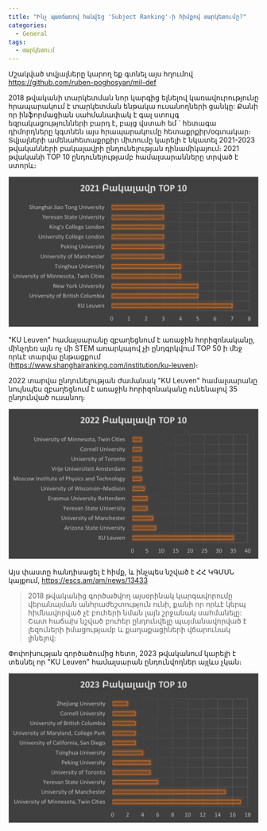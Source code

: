 ```yaml
---
title: "Ինչ պատճառով հանվեց 'Subject Ranking'-ի հիմքով տարկետումը?"
categories:
  - General
tags:
  - տարկետում
---
```

Մշակված տվյալները կարող եք գտնել այս հղումով https://github.com/ruben-poghosyan/mil-def

2018 թվականի տարկետման նոր կարգից ելնելով կառավուրությունը հրապարակում է տարկետման ենթակա ուսանողների ցանկը: Քանի որ ինֆորմացիան սահմանափակ է գալ ստույգ եզրակացությունների բարդ է, բայց վստահ եմ ` հետագա դիմորդները կգտնեն այս հրապարակումը հետաքրքիր/օգտակար։ Տվյալների ամենահետաքրքիր միտումը կարելի է նկատել 2021-2023 թվականների բակալավրի ընդունելության դինամիկայում։ 2021 թվականի TOP 10 ընդունելությամբ համալսարանները տրված է ստորև։

![2021 Բակալավր](/assets/images/2021_bachelor_by_university.png)

"KU Leuven" համալսարանը զբաղեցնում է առաջին հորիզոնականը, մինչդեռ այն ոչ մի STEM առարկայով չի ընդգրկվում TOP 50 ի մեջ որևէ տարվա ընթացքում (https://www.shanghairanking.com/institution/ku-leuven)։

2022 տարվա ընդունելության ժամանակ "KU Leuven" համալսարանը նույնպես զբաղեցնում է առաջին հորիզոնականը ունենալով 35 ընդունված ուսանող։

![2022 Բակալավր](/assets/images/2022_bachelor_by_university.png)

Այս փաստը հանդիսացել է հիմք, և ինչպես նշված է ՀՀ ԿԳՄՍՆ կայքում, https://escs.am/am/news/13433
> 2018 թվականից գործածվող այսօրինակ կարգավորումը վերանայման անհրաժեշտություն ունի, քանի որ որևէ կերպ հիմնավորված չէ բուհերի նման լայն շրջանակ սահմանելը: Շատ հաճախ նշված բուհեր ընդունվելը պայմանավորված է լեզուների իմացությամբ և քաղաքացիների վճարունակ լինելով:

Փոփոխության գործածումից հետո, 2023 թվականում կարելի է տեսնել որ "KU Leuven" համալսարան ընդունվողներ այլևս չկան։

![2023 Բակալավր](/assets/images/2023_bachelor_by_university.png)


